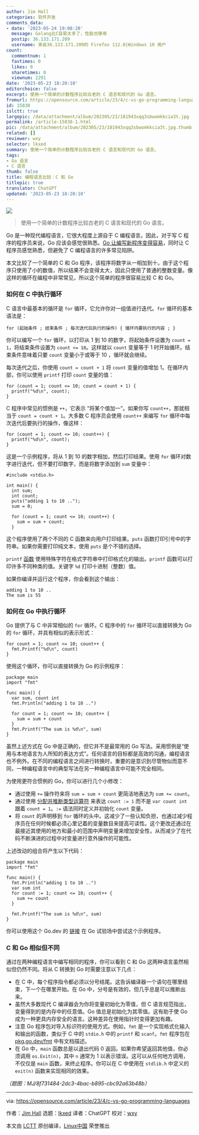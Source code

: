 ```yaml
---
author: Jim Hall
categories: 软件开发
comments_data:
- date: '2023-05-24 19:08:28'
  message: Golang比C容易太多了，性能也够用
  postip: 36.133.171.209
  username: 来自36.133.171.209的 Firefox 112.0|Windows 10 用户
count:
  commentnum: 1
  favtimes: 0
  likes: 0
  sharetimes: 0
  viewnum: 2291
date: '2023-05-23 18:20:10'
editorchoice: false
excerpt: 使用一个简单的计数程序比较古老的 C 语言和现代的 Go 语言。
fromurl: https://opensource.com/article/23/4/c-vs-go-programming-languages
id: 15838
islctt: true
largepic: /data/attachment/album/202305/23/181943xqq3sbwomkkcia3t.jpg
permalink: /article-15838-1.html
pic: /data/attachment/album/202305/23/181943xqq3sbwomkkcia3t.jpg.thumb.jpg
related: []
reviewer: wxy
selector: lkxed
summary: 使用一个简单的计数程序比较古老的 C 语言和现代的 Go 语言。
tags:
- Go 语言
- C 语言
thumb: false
title: 编程语言比较：C 和 Go
titlepic: true
translator: ChatGPT
updated: '2023-05-23 18:20:10'
---
```


![](/data/attachment/album/202305/23/181943xqq3sbwomkkcia3t.jpg)



> 
> 使用一个简单的计数程序比较古老的 C 语言和现代的 Go 语言。
> 
> 
> 


Go 是一种现代编程语言，它很大程度上源自于 C 编程语言。因此，对于写 C 程序的程序员来说，Go 应该会感觉很熟悉。[Go 让编写新程序变得容易](https://opensource.com/article/17/6/getting-started-go)，同时让 C 程序员感觉熟悉，但避免了 C 编程语言的许多常见陷阱。


本文比较了一个简单的 C 和 Go 程序，该程序将数字从一相加到十。由于这个程序只使用了小的数值，所以结果不会变得太大，因此只使用了普通的整数变量。像这样的循环在编程中非常常见，所以这个简单的程序很容易比较 C 和 Go。


### 如何在 C 中执行循环


C 语言中最基本的循环是 `for` 循环，它允许你对一组值进行迭代。`for` 循环的基本语法是：



```
for (起始条件 ; 结束条件 ; 每次迭代后执行的操作) { 循环内要执行的内容 ; }

```

你可以编写一个 `for` 循环，以打印从 1 到 10 的数字，将起始条件设置为 `count = 1`，将结束条件设置为 `count <= 10`。这样就以 `count` 变量等于 1 时开始循环。结束条件意味着只要 `count` 变量小于或等于 10 ，循环就会继续。


每次迭代之后，你使用 `count = count + 1` 将 `count` 变量的值增加 1。在循环内部，你可以使用 `printf` 打印 `count` 变量的值：



```
for (count = 1; count <= 10; count = count + 1) {
  printf("%d\n", count);
}

```

C 程序中常见的惯例是 `++`，它表示 “将某个值加一”。如果你写 `count++`，那就相当于 `count = count + 1`。大多数 C 程序员会使用 `count++` 来编写 `for` 循环中每次迭代后要执行的操作，像这样：



```
for (count = 1; count <= 10; count++) {
  printf("%d\n", count);
}

```

这是一个示例程序，将从 1 到 10 的数字相加，然后打印结果。使用 `for` 循环对数字进行迭代，但不要打印数字，而是将数字添加到 `sum` 变量中：



```
#include <stdio.h>

int main() {
  int sum;
  int count;
  puts("adding 1 to 10 ..");
  sum = 0;

  for (count = 1; count <= 10; count++) {
    sum = sum + count;
  }

```

这个程序使用了两个不同的 C 函数来向用户打印结果。`puts` 函数打印引号中的字符串。如果你需要打印纯文本，使用 `puts` 是个不错的选择。


`printf` [函数](https://www.redhat.com/sysadmin/command-basics-printf?intcmp=7013a000002qLH8AAM) 使用特殊字符在格式字符串中打印格式化的输出。`printf` 函数可以打印许多不同种类的值。关键字 `%d` 打印十进制（整数）值。


如果你编译并运行这个程序，你会看到这个输出：



```
adding 1 to 10 ..
The sum is 55

```

### 如何在 Go 中执行循环


Go 提供了与 C 中非常相似的 `for` 循环。C 程序中的 `for` 循环可以直接转换为 Go 的 `for` 循环，并具有相似的表示形式：



```
for count = 1; count <= 10; count++ {
  fmt.Printf("%d\n", count)
}

```

使用这个循环，你可以直接转换为 Go 的示例程序：



```
package main
import "fmt"

func main() {
  var sum, count int
  fmt.Println("adding 1 to 10 ..")

  for count = 1; count <= 10; count++ {
    sum = sum + count
  }
  fmt.Printf("The sum is %d\n", sum)
}

```

虽然上述方式在 Go 中是正确的，但它并不是最常用的 Go 写法。采用惯例是“使用与本地语言为人所知的表达方式”。任何语言的目标都是高效的沟通，编程语言也不例外。在不同的编程语言之间进行转换时，重要的是意识到尽管物似而意不同，一种编程语言中的典型写法在另一种编程语言中可能不完全相同。


为使用更符合惯例的 Go，你可以进行几个小修改：


* 通过使用 `+=` 操作符来将 `sum = sum + count` 更简洁地表达为 `sum += count`。
* 通过使用 [分配并推断类型运算符](https://go.dev/ref/spec#Short_variable_declarations) 来表达 `count := 1` 而不是 `var count int` 跟着 `count = 1`。`:=` 语法同时定义并初始化 `count` 变量。
* 将 `count` 的声明移到 `for` 循环的头中。这减少了一些认知负担，也通过减少程序员在任何时候都必须心里记着的变量数目来提高可读性。这个更改还通过在最接近其使用的地方和最小的范围中声明变量来增加安全性，从而减少了在代码不断演进的过程中对变量进行意外操作的可能性。


上述改动的组合将产生以下代码：



```
package main
import "fmt"

func main() {
  fmt.Println("adding 1 to 10 ..")
  var sum int
  for count := 1; count <= 10; count++ {
    sum += count
  }

  fmt.Printf("The sum is %d\n", sum)
}

```

你可以使用这个 Go.dev 的 [链接](https://go.dev/play/p/pt5mfRDR0rh) 在 Go 试验场中尝试这个示例程序。


### C 和 Go 相似但不同


通过在两种编程语言中编写相同的程序，你可以看到 C 和 Go 这两种语言虽然相似但仍然不同。将从 C 转换到 Go 时需要注意以下几点：


* 在 C 中，每个程序指令都必须以分号结尾。这告诉编译器一个语句在哪里结束，下一个在哪里开始。在 Go 中，分号是有效的，但几乎总是可以推断出来。
* 虽然大多数现代 C 编译器会为你将变量初始化为零值，但 C 语言规范指出，变量得到的是内存中的任意值。Go 值总是初始化为其零值。这有助于使 Go 成为一种更具内存安全的语言。这种差异在使用指针时变得更加有趣。
* 注意 Go 程序包对导入标识符的使用方式。例如，`fmt` 是一个实现格式化输入和输出的函数，类似于 C 中的 `stdio.h` 中的 `printf` 和 `scanf`。`fmt` 程序包在 [pkg.go.dev/fmt](https://pkg.go.dev/fmt) 中有文档描述。
* 在 Go 中，`main` 函数总是以退出代码 0 返回。如果你希望返回其他值，你必须调用 `os.Exit(n)`，其中 `n` 通常为 1 以表示错误。这可以从任何地方调用，不仅仅是 `main` 函数，来终止程序。你可以在 C 中使用在 `stdlib.h` 中定义的 `exit(n)` 函数来实现相同的效果。


*（题图：MJ/8f731484-2dc3-4bac-b895-cbc92a63b48b）*




---


via: <https://opensource.com/article/23/4/c-vs-go-programming-languages>


作者：[Jim Hall](https://opensource.com/users/jim-hall) 选题：[lkxed](https://github.com/lkxed/) 译者：ChatGPT 校对：[wxy](https://github.com/wxy)


本文由 [LCTT](https://github.com/LCTT/TranslateProject) 原创编译，[Linux中国](https://linux.cn/) 荣誉推出